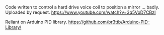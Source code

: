 Code written to control a hard drive voice coil to position a mirror ... badly.
Uploaded by request.
https://www.youtube.com/watch?v=3q5VxD7CBzI

Reliant on Arduino PID library.
https://github.com/br3ttb/Arduino-PID-Library/

